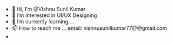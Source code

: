 - 👋 Hi, I’m @Vishnu Sunil Kumar
- 👀 I’m interested in  UI/UX Designing
- 🌱 I’m currently learning ...
- 📫 How to reach me ... email: vishnusunilkumar77@@gmail.com
- 

<!---
VishnuFlzh/VishnuFlzh is a ✨ special ✨ repository because its `README.md` (this file) appears on your GitHub profile.
You can click the Preview link to take a look at your changes.
--->
